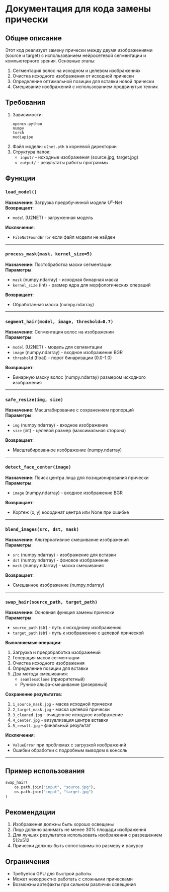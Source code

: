 # Документация для кода замены прически

## Общее описание
Этот код реализует замену прически между двумя изображениями (source и target) с использованием нейросетевой сегментации и компьютерного зрения. Основные этапы:
1. Сегментация волос на исходном и целевом изображениях
2. Очистка исходного изображения от исходной прически
3. Определение оптимальной позиции для вставки новой прически
4. Смешивание изображений с использованием продвинутых техник

## Требования
1. Зависимости:
   ```
   opencv-python
   numpy
   torch
   mediapipe
   ```
2. Файл модели: `u2net.pth` в корневой директории
3. Структура папок:
   - `input/` - исходные изображения (source.jpg, target.jpg)
   - `output/` - результаты работы программы

## Функции

### `load_model()`
**Назначение**: Загрузка предобученной модели U²-Net  
**Возвращает**:  
- `model` (U2NET) - загруженная модель

**Исключения**:
- `FileNotFoundError` если файл модели не найден

---

### `process_mask(mask, kernel_size=5)`
**Назначение**: Постобработка маски сегментации  
**Параметры**:
- `mask` (numpy.ndarray) - исходная бинарная маска
- `kernel_size` (int) - размер ядра для морфологических операций

**Возвращает**:
- Обработанная маска (numpy.ndarray)

---

### `segment_hair(model, image, threshold=0.7)`
**Назначение**: Сегментация волос на изображении  
**Параметры**:
- `model` (U2NET) - модель для сегментации
- `image` (numpy.ndarray) - входное изображение BGR
- `threshold` (float) - порог бинаризации (0.0-1.0)

**Возвращает**:
- Бинарную маску волос (numpy.ndarray) размером исходного изображения

---

### `safe_resize(img, size)`
**Назначение**: Масштабирование с сохранением пропорций  
**Параметры**:
- `img` (numpy.ndarray) - входное изображение
- `size` (int) - целевой размер (максимальная сторона)

**Возвращает**:
- Масштабированное изображение (numpy.ndarray)

---

### `detect_face_center(image)`
**Назначение**: Поиск центра лица для позиционирования прически  
**Параметры**:
- `image` (numpy.ndarray) - входное изображение BGR

**Возвращает**:
- Кортеж (x, y) координат центра или None при ошибке

---

### `blend_images(src, dst, mask)`
**Назначение**: Альтернативное смешивание изображений  
**Параметры**:
- `src` (numpy.ndarray) - изображение для вставки
- `dst` (numpy.ndarray) - фоновое изображение
- `mask` (numpy.ndarray) - маска смешивания

**Возвращает**:
- Смешанное изображение (numpy.ndarray)

---

### `swap_hair(source_path, target_path)`
**Назначение**: Основная функция замены прически  
**Параметры**:
- `source_path` (str) - путь к исходному изображению
- `target_path` (str) - путь к изображению с целевой прической

**Выполняемые операции**:
1. Загрузка и предобработка изображений
2. Генерация масок сегментации
3. Очистка исходного изображения
4. Определение позиции для вставки
5. Два метода смешивания:
   - `seamlessClone` (приоритетный)
   - Ручное альфа-смешивание (резервный)

**Сохранение результатов**:
1. `1_source_mask.jpg` - маска исходной прически
2. `2_target_mask.jpg` - маска целевой прически
3. `3_cleaned.jpg` - очищенное исходное изображение
4. `4_center.jpg` - визуализация центра вставки
5. `5_result.jpg` - финальный результат

**Исключения**:
- `ValueError` при проблемах с загрузкой изображений
- Ошибки обработки с подробным выводом в консоль

---

## Пример использования
```python
swap_hair(
    os.path.join("input", "source.jpg"),
    os.path.join("input", "target.jpg")
)
```

## Рекомендации
1. Изображения должны быть хорошо освещены
2. Лицо должно занимать не менее 30% площади изображения
3. Для лучших результатов использовать изображения с разрешением 512x512
4. Прически должны быть сопоставимы по размеру и ракурсу

## Ограничения
- Требуется GPU для быстрой работы
- Может некорректно работать с сложными прическами
- Возможны артефакты при сильном различии освещения
